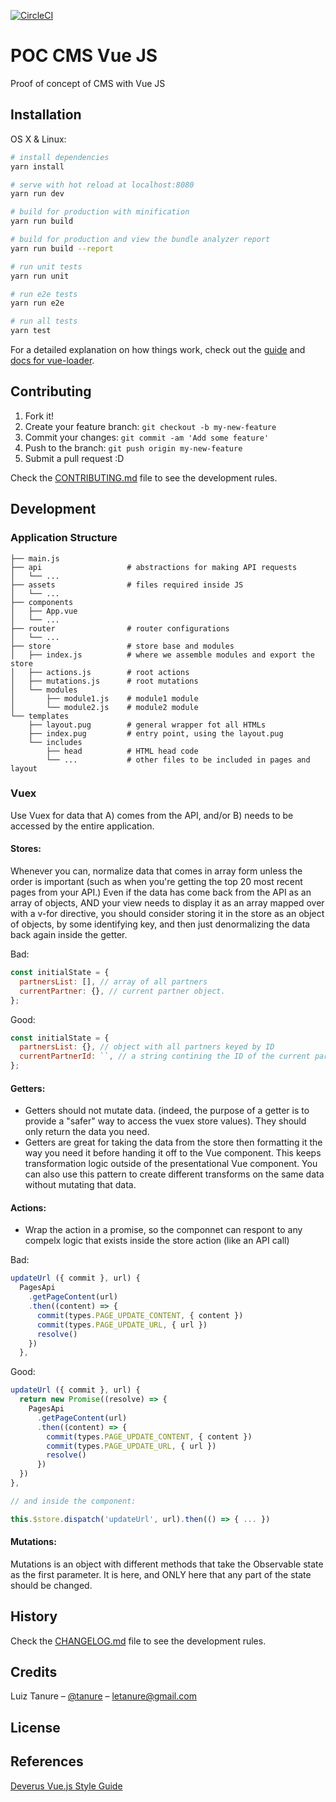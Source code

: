 [![CircleCI](https://img.shields.io/circleci/project/github/letanure/poc-cms.svg)](https://circleci.com/gh/letanure/poc-cms)

# POC CMS  Vue JS

Proof of concept of CMS with Vue JS

## Installation

OS X & Linux:

``` bash
# install dependencies
yarn install

# serve with hot reload at localhost:8080
yarn run dev

# build for production with minification
yarn run build

# build for production and view the bundle analyzer report
yarn run build --report

# run unit tests
yarn run unit

# run e2e tests
yarn run e2e

# run all tests
yarn test
```

For a detailed explanation on how things work, check out the [guide](http://vuejs-templates.github.io/webpack/) and [docs for vue-loader](http://vuejs.github.io/vue-loader).

## Contributing

1. Fork it!
2. Create your feature branch: `git checkout -b my-new-feature`
3. Commit your changes: `git commit -am 'Add some feature'`
4. Push to the branch: `git push origin my-new-feature`
5. Submit a pull request :D

Check the [CONTRIBUTING.md](CONTRIBUTING.md) file to see the development rules.

## Development

### Application Structure

```
├── main.js
├── api                   # abstractions for making API requests
│   └── ...
├── assets                # files required inside JS
│   └── ...
├── components
│   ├── App.vue
│   └── ...
├── router                # router configurations
│   └── ...
├── store                 # store base and modules
│   ├── index.js          # where we assemble modules and export the store
│   ├── actions.js        # root actions
│   ├── mutations.js      # root mutations
│   └── modules
│       ├── module1.js    # module1 module
│       └── module2.js    # module2 module
└── templates
    ├── layout.pug        # general wrapper fot all HTMLs
    ├── index.pug         # entry point, using the layout.pug
    └── includes
        ├── head          # HTML head code
        └── ...           # other files to be included in pages and layout
```

### Vuex

Use Vuex for data that A) comes from the API, and/or B) needs to be accessed by the entire application.

#### Stores:

Whenever you can, normalize data that comes in array form unless the order is important (such as when you're getting the top 20 most recent pages from your API.) Even if the data has come back from the API as an array of objects, AND your view needs to display it as an array mapped over with a v-for directive, you should consider storing it in the store as an object of objects, by some identifying key, and then just denormalizing the data back again inside the getter.

Bad:

```js
const initialState = {
  partnersList: [], // array of all partners
  currentPartner: {}, // current partner object.
};
```

Good:

```js
const initialState = {
  partnersList: {}, // object with all partners keyed by ID
  currentPartnerId: ``, // a string contining the ID of the current partner.
};
```

#### Getters:

- Getters should not mutate data. (indeed, the purpose of a getter is to provide a "safer" way to access the vuex store values). They should only return the data you need.
- Getters are great for taking the data from the store then formatting it the way you need it before handing it off to the Vue component. This keeps transformation logic outside of the presentational Vue component. You can also use this pattern to create different transforms on the same data without mutating that data.

#### Actions:

- Wrap the action in a promise, so the componnet can respont to any compelx logic that exists inside the store action (like an API call)

Bad:

```js
updateUrl ({ commit }, url) {
  PagesApi
    .getPageContent(url)
    .then((content) => {
      commit(types.PAGE_UPDATE_CONTENT, { content })
      commit(types.PAGE_UPDATE_URL, { url })
      resolve()
    })
  },
```

Good:

```js
updateUrl ({ commit }, url) {
  return new Promise((resolve) => {
    PagesApi
      .getPageContent(url)
      .then((content) => {
        commit(types.PAGE_UPDATE_CONTENT, { content })
        commit(types.PAGE_UPDATE_URL, { url })
        resolve()
      })
  })
},

// and inside the component:

this.$store.dispatch('updateUrl', url).then(() => { ... })

```

#### Mutations:

Mutations is an object with different methods that take the Observable state as the first parameter. It is here, and ONLY here that any part of the state should be changed.

## History

Check the [CHANGELOG.md](CHANGELOG.md) file to see the development rules.

## Credits

Luiz Tanure – [@tanure](https://twitter.com/tanure) – letanure@gmail.com

## License


## References
[Deverus Vue.js Style Guide](https://gist.github.com/letanure/8b4e8ee8f7b065860df942f0e53d6fc9)


